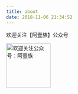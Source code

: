 ```yaml
---
title: about
date: 2018-11-06 21:34:52
---
```


欢迎关注【阿壹族】公众号

<img class="nofancybox" style="width:120px;margin:0 auto" src="https://cdn7.aezo.cn/common/qrcode/ayz_qrcode.jpg" alt="欢迎关注公众号：阿壹族" title="欢迎关注公众号：阿壹族">
